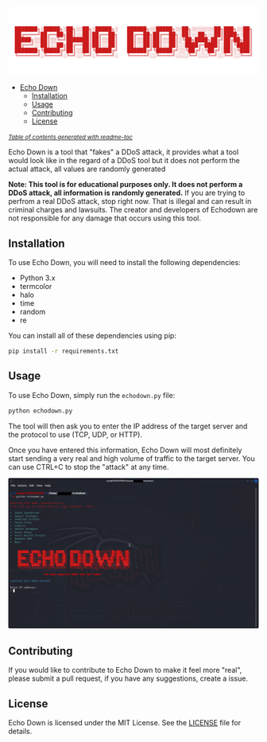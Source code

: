 ![logo](logo.png)

- [Echo Down](#echo-down)
  * [Installation](#installation)
  * [Usage](#usage)
  * [Contributing](#contributing)
  * [License](#license)

<small><i><a href='http://github.com/3kh0/readme-toc/'>Table of contents generated with readme-toc</a></i></small>


Echo Down is a tool that "fakes" a DDoS attack, it provides what a tool would look like in the regard of a DDoS tool but it does not perform the actual attack, all values are randomly generated

**Note: This tool is for educational purposes only. It does not perform a DDoS attack, all information is randomly generated.** If you are trying to perfrom a real DDoS attack, stop right now. That is illegal and can result in criminal charges and lawsuits. The creator and developers of Echodown are not responsible for any damage that occurs using this tool.

## Installation

To use Echo Down, you will need to install the following dependencies:

- Python 3.x
- termcolor
- halo
- time
- random
- re

You can install all of these dependencies using pip:
```bash
pip install -r requirements.txt
```

## Usage

To use Echo Down, simply run the `echodown.py` file:
```bash
python echodown.py
```
The tool will then ask you to enter the IP address of the target server and the protocol to use (TCP, UDP, or HTTP).

Once you have entered this information, Echo Down will most definitely start sending a very real and high volume of traffic to the target server. You can use CTRL+C to stop the "attack" at any time.

![logo](terminal.png)

## Contributing

If you would like to contribute to Echo Down to make it feel more "real", please submit a pull request, if you have any suggestions, create a issue.

## License

Echo Down is licensed under the MIT License. See the [LICENSE](LICENSE) file for details.
